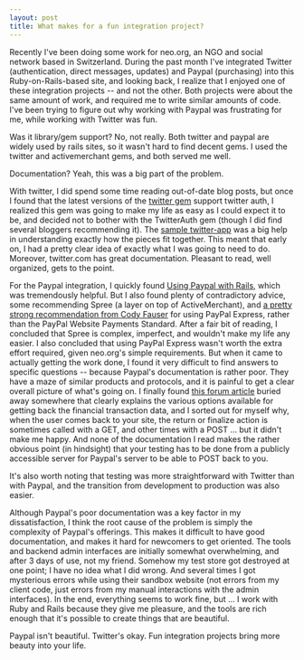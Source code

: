 ```yaml
---
layout: post
title: What makes for a fun integration project?
---
```


Recently I've been doing some work for neo.org, an NGO and social network based in Switzerland. During the past month I've integrated Twitter (authentication, direct messages, updates) and Paypal (purchasing) into this Ruby-on-Rails-based site, and looking back, I realize that I enjoyed one of these integration projects -- and not the other. Both projects were about the same amount of work, and required me to write similar amounts of code. I've been trying to figure out why working with Paypal was frustrating for me, while working with Twitter was fun.

Was it library/gem support? No, not really. Both twitter and paypal are widely used by rails sites, so it wasn't hard to find decent gems. I used the twitter and activemerchant gems, and both served me well.

Documentation? Yeah, this was a big part of the problem.

With twitter, I did spend some time reading out-of-date blog posts, but once I found that the latest versions of the [twitter gem](http://github.com/jnunemaker/twitter) support twitter auth, I realized this gem was going to make my life as easy as I could expect it to be, and decided not to bother with the TwitterAuth gem (though I did find several bloggers recommending it). The [sample twitter-app](http://github.com/jnunemaker/twitter-app/) was a big help in understanding exactly how the pieces fit together. This meant that early on, I had a pretty clear idea of exactly what I was going to need to do. Moreover, twitter.com has great documentation. Pleasant to read, well organized, gets to the point.

For the Paypal integration, I quickly found [Using Paypal with Rails](http://www.fortytwo.gr/blog/14/Using-Paypal-with-Rails), which was tremendously helpful. But I also found plenty of contradictory advice, some recommending Spree (a layer on top of ActiveMerchant), and [a pretty strong recommendation from Cody Fauser](http://www.codyfauser.com/2008/1/17/paypal-express-payments-with-activemerchant) for using PayPal Express, rather than the PayPal Website Payments Standard. After a fair bit of reading, I concluded that Spree is complex, imperfect, and wouldn't make my life any easier. I also concluded that using PayPal Express wasn't worth the extra effort required, given neo.org's simple requirements. But when it came to actually getting the work done, I found it very difficult to find answers to specific questions -- because Paypal's documentation is rather poor. They have a maze of similar products and protocols, and it is painful to get a clear overall picture of what's going on. I finally found [this forum article](http://www.pdncommunity.com/pdn/board/message?board.id=basicpayments&message.id=368) buried away somewhere that clearly explains the various options available for getting back the financial transaction data, and I sorted out for myself why, when the user comes back to your site, the return or finalize action is sometimes called with a GET, and other times with a POST ... but it didn't make me happy. And none of the documentation I read makes the rather obvious point (in hindsight) that your testing has to be done from a publicly accessible server for Paypal's server to be able to POST back to you.

It's also worth noting that testing was more straightforward with Twitter than with Paypal, and the transition from development to production was also easier. 

Although Paypal's poor documentation was a key factor in my dissatisfaction, I think the root cause of the problem is simply the complexity of Paypal's offerings. This makes it difficult to have good documentation, and makes it hard for newcomers to get oriented. The tools and backend admin interfaces are initially somewhat overwhelming, and after 3 days of use, not my friend. Somehow my test store got destroyed at one point; I have no idea what I did wrong. And several times I got mysterious errors while using their sandbox website (not errors from my client code, just errors from my manual interactions with the admin interfaces). In the end, everything seems to work fine, but ... I work with Ruby and Rails because they give me pleasure, and the tools are rich enough that it's possible to create things that are beautiful. 

Paypal isn't beautiful. Twitter's okay. Fun integration projects bring more beauty into your life.
